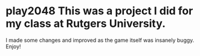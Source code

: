 # play2048 This was a project I did for my class at Rutgers University. 
I made some changes and improved as the game itself was insanely buggy.
Enjoy!
